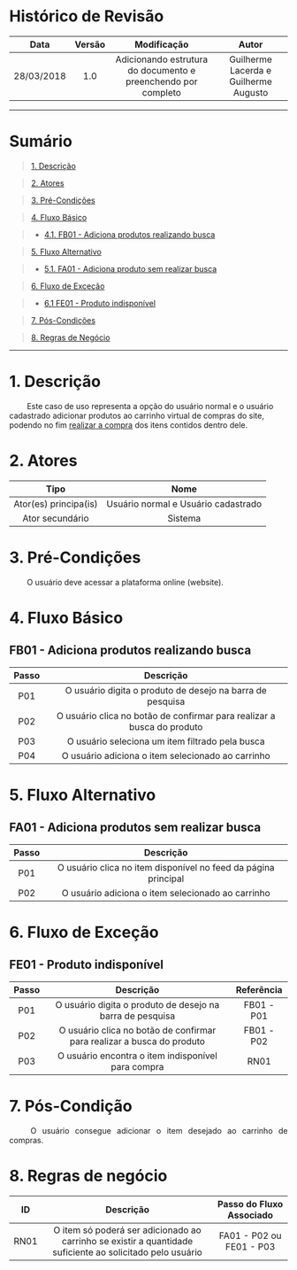 # Histórico de Revisão

|    Data    | Versão |                                         Modificação                                        |                Autor                |
|:----------:|:------:|:----------------------------------------------------------------------------------------:|:-----------------------------------:|
| 28/03/2018 | 1.0 | Adicionando estrutura do documento e preenchendo por completo | Guilherme Lacerda e Guilherme Augusto |

***

# Sumário

>[1. Descrição](#1-descrição)

>[2. Atores](#2-atores)

>[3. Pré-Condições](#3-pré-condições)

>[4. Fluxo Básico](#4-fluxo-básico)

> * [4.1. FB01 - Adiciona produtos realizando busca](#41-fb01---adiciona-produtos-realizando-busca)

>[5. Fluxo Alternativo](#5-fluxo-alternativo)

> * [5.1. FA01 - Adiciona produto sem realizar busca](#51-fa01---adiciona-produto-sem-realizar-busca)

>[6. Fluxo de Exceção](#6-fluxo-de-exceção)

> * [6.1 FE01 - Produto indisponível](#61-fe01---produto-indisponível)

>[7. Pós-Condições](#7-pós-condição)

>[8. Regras de Negócio](#8-regras-de-negócio)

***

# 1. Descrição
&emsp;&emsp; Este caso de uso representa a opção do usuário normal e o usuário cadastrado adicionar produtos ao carrinho virtual de compras do site, podendo no fim [realizar a compra](https://github.com/Desenho-1-2018-G-6/docs/wiki/Realizar-Compra) dos itens contidos dentro dele.

# 2. Atores

| Tipo | Nome |
|:----:|:----:|
|   Ator(es) principa(is)  |   Usuário normal e Usuário cadastrado   |
|   Ator secundário   |   Sistema   |

# 3. Pré-Condições
<p align="justify"> &emsp;&emsp; O usuário deve acessar a plataforma online (website). </p>

# 4. Fluxo Básico

## FB01 - Adiciona produtos realizando busca

| Passo | Descrição |
|:----:|:----:|
| P01 | O usuário digita o produto de desejo na barra de pesquisa |
| P02 | O usuário clica no botão de confirmar para realizar a busca do produto |
| P03 | O usuário seleciona um item filtrado pela busca |
| P04 | O usuário adiciona o item selecionado ao carrinho |

# 5. Fluxo Alternativo

## FA01 - Adiciona produtos sem realizar busca

| Passo | Descrição |
|:----:|:----:|
| P01 | O usuário clica no item disponível no feed da página principal |
| P02 | O usuário adiciona o item selecionado ao carrinho |

# 6. Fluxo de Exceção

## FE01 - Produto indisponível

| Passo | Descrição | Referência |
|:----:|:----:|:----:|
| P01 | O usuário digita o produto de desejo na barra de pesquisa | FB01 - P01 |
| P02 | O usuário clica no botão de confirmar para realizar a busca do produto | FB01 - P02  |
| P03 | O usuário encontra o item indisponível para compra | RN01 |

# 7. Pós-Condição
 <p align="justify"> &emsp;&emsp; O usuário consegue adicionar o item desejado ao carrinho de compras. </p>

# 8. Regras de negócio

| ID | Descrição | Passo do Fluxo Associado |
|:----:|:----:|:----:|
| RN01 | O item só poderá ser adicionado ao carrinho se existir a quantidade suficiente ao solicitado pelo usuário | FA01 - P02 ou  FE01 - P03 |
